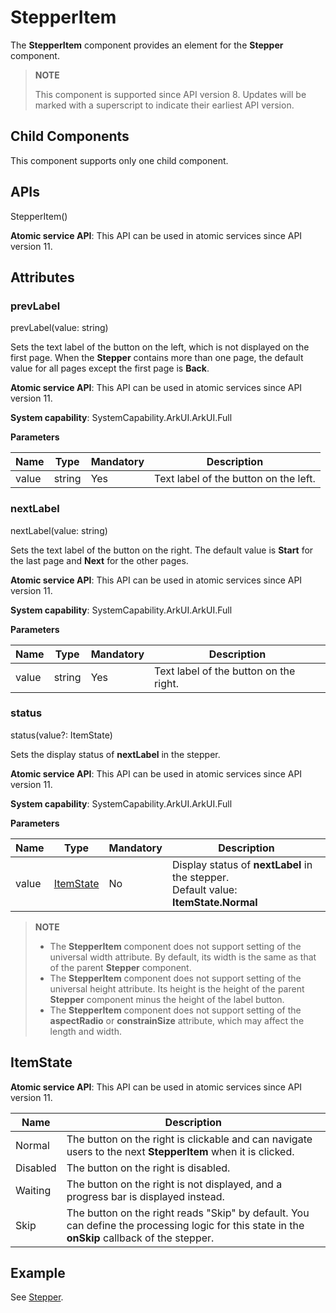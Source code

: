 # StepperItem

The **StepperItem** component provides an element for the **Stepper** component.


>  **NOTE**
>
>  This component is supported since API version 8. Updates will be marked with a superscript to indicate their earliest API version.


## Child Components

This component supports only one child component.


## APIs

StepperItem()

**Atomic service API**: This API can be used in atomic services since API version 11.

## Attributes

### prevLabel

prevLabel(value: string)

Sets the text label of the button on the left, which is not displayed on the first page. When the **Stepper** contains more than one page, the default value for all pages except the first page is **Back**.

**Atomic service API**: This API can be used in atomic services since API version 11.

**System capability**: SystemCapability.ArkUI.ArkUI.Full

**Parameters** 

| Name | Type | Mandatory | Description |
| -------- | -------- | -------- | -------- |
| value | string | Yes | Text label of the button on the left. |

### nextLabel

nextLabel(value: string)

Sets the text label of the button on the right. The default value is **Start** for the last page and **Next** for the other pages.

**Atomic service API**: This API can be used in atomic services since API version 11.

**System capability**: SystemCapability.ArkUI.ArkUI.Full

**Parameters** 

| Name | Type                           | Mandatory | Description                                                        |
| ------ | ------------------------------- | ---- | ------------------------------------------------------------ |
| value  | string                          | Yes  | Text label of the button on the right.                                          |

### status

status(value?: ItemState)

Sets the display status of **nextLabel** in the stepper.

**Atomic service API**: This API can be used in atomic services since API version 11.

**System capability**: SystemCapability.ArkUI.ArkUI.Full

**Parameters** 

| Name | Type                           | Mandatory | Description                                                        |
| ------ | ------------------------------- | ---- | ------------------------------------------------------------ |
| value  | [ItemState](#itemstate)  | No  | Display status of **nextLabel** in the stepper.<br>Default value: **ItemState.Normal** |

>  **NOTE**
>
>  - The **StepperItem** component does not support setting of the universal width attribute. By default, its width is the same as that of the parent **Stepper** component.
>  - The **StepperItem** component does not support setting of the universal height attribute. Its height is the height of the parent **Stepper** component minus the height of the label button.
>  - The **StepperItem** component does not support setting of the **aspectRadio** or **constrainSize** attribute, which may affect the length and width.
## ItemState

**Atomic service API**: This API can be used in atomic services since API version 11.

|   Name   | Description |
| -------- |-------- |
| Normal |The button on the right is clickable and can navigate users to the next **StepperItem** when it is clicked. |
| Disabled |The button on the right is disabled. |
| Waiting | The button on the right is not displayed, and a progress bar is displayed instead. |
| Skip |The button on the right reads "Skip" by default. You can define the processing logic for this state in the **onSkip** callback of the stepper. |


## Example

See [Stepper](ts-basic-components-stepper.md).
